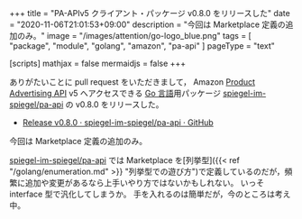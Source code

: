 +++
title = "PA-APIv5 クライアント・パッケージ v0.8.0 をリリースした"
date =  "2020-11-06T21:01:53+09:00"
description = "今回は Marketplace 定義の追加のみ。"
image = "/images/attention/go-logo_blue.png"
tags = [ "package", "module", "golang", "amazon", "pa-api" ]
pageType = "text"

[scripts]
  mathjax = false
  mermaidjs = false
+++

ありがたいことに pull request をいただきまして， Amazon [Product Advertising API][PA-API] v5 へアクセスできる [Go 言語][Go]用パッケージ [spiegel-im-spiegel/pa-api] の v0.8.0 をリリースした。

- [Release v0.8.0 · spiegel-im-spiegel/pa-api · GitHub](https://github.com/spiegel-im-spiegel/pa-api/releases/tag/v0.8.0)

今回は Marketplace 定義の追加のみ。

[spiegel-im-spiegel/pa-api] では Marketplace を[列挙型]({{< ref "/golang/enumeration.md" >}} "列挙型での遊び方")で定義しているのだが，頻繁に追加や変更があるなら上手いやり方ではないかもしれない。
いっそ interface 型で汎化してしまうか。
手を入れるのは簡単だが，今のところは考え中。

[Go]: https://go.dev/
[spiegel-im-spiegel/pa-api]: https://github.com/spiegel-im-spiegel/pa-api "spiegel-im-spiegel/pa-api: APIs for Amazon Product Advertising API v5 by Golang"
[PA-API]: https://affiliate.amazon.co.jp/assoc_credentials/home "Product Advertising API"
<!-- eof -->
